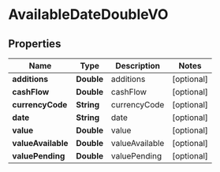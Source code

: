 
# AvailableDateDoubleVO

## Properties
Name | Type | Description | Notes
------------ | ------------- | ------------- | -------------
**additions** | **Double** | additions |  [optional]
**cashFlow** | **Double** | cashFlow |  [optional]
**currencyCode** | **String** | currencyCode |  [optional]
**date** | **String** | date |  [optional]
**value** | **Double** | value |  [optional]
**valueAvailable** | **Double** | valueAvailable |  [optional]
**valuePending** | **Double** | valuePending |  [optional]



